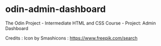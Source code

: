 # odin-admin-dashboard
The Odin Project - Intermediate HTML and CSS Course - Project: Admin Dashboard

Credits : Icon by Smashicons : https://www.freepik.com/search

